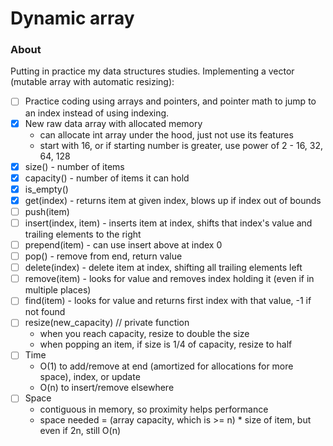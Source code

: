 # Dynamic array 

### About
Putting in practice my data structures studies. Implementing a vector (mutable array with automatic resizing):
- [ ] Practice coding using arrays and pointers, and pointer math to jump to an index instead of using indexing.
- [x] New raw data array with allocated memory
	- can allocate int array under the hood, just not use its features
	- start with 16, or if starting number is greater, use power of 2 - 16, 32, 64, 128
- [x] size() - number of items
- [x] capacity() - number of items it can hold
- [x] is_empty()
- [x] get(index) - returns item at given index, blows up if index out of bounds
- [ ] push(item)
- [ ] insert(index, item) - inserts item at index, shifts that index's value and trailing elements to the right
- [ ] prepend(item) - can use insert above at index 0
- [ ] pop() - remove from end, return value
- [ ] delete(index) - delete item at index, shifting all trailing elements left
- [ ] remove(item) - looks for value and removes index holding it (even if in multiple places)
- [ ] find(item) - looks for value and returns first index with that value, -1 if not found
- [ ] resize(new_capacity) // private function
	- when you reach capacity, resize to double the size
	- when popping an item, if size is 1/4 of capacity, resize to half
- [ ] Time
	- O(1) to add/remove at end (amortized for allocations for more space), index, or update
	- O(n) to insert/remove elsewhere
- [ ] Space
	- contiguous in memory, so proximity helps performance
	- space needed = (array capacity, which is >= n) * size of item, but even if 2n, still O(n)
